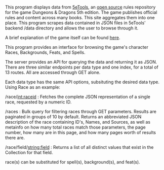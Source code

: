 This program displays data from [5eTools](https://5e.tools/index.html), an [open source](https://github.com/TheGiddyLimit/TheGiddyLimit.github.io) rules repository for the game Dungeons & Dragons 5th edition.
The game publishes official rules and content across many books. This site aggregates them into one place.
This program scrapes data contained in JSON files in 5eTools' backend /data directory and allows the user to browse through it.

A brief explanation of the game itself can be found [here](https://dnd.wizards.com/basics-play).

This program provides an interface for browsing the game's character Races, Backgrounds, Feats, and Spells.

The server provides an API for querying the data and returning it as JSON. There are three similar endpoints per data type and one index, for a total of 13 routes. All are accessed through GET alone.

Each data type has the same API options, subsituting the desired data type. Using Race as an example:

/race/<int:raceid> : Fetches the complete JSON representation of a single race, requested by a numeric ID.

/races : Bulk query for filtering races through GET parameters. Results are paginated in groups of 10 by default. Returns an abbreviated JSON description of the race containing ID's, Names, and Sources, as well as metainfo on how many total races match those parameters, the page number, how many are in this page, and how many pages worth of results there are.

/race/field/<string:field> : Returns a list of all distinct values that exist in the Collection for that field.

race(s) can be substituted for spell(s), background(s), and feat(s).
